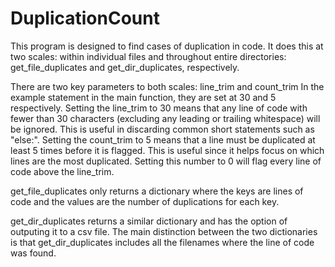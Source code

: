 # DuplicationCount
This program is designed to find cases of duplication in code.
It does this at two scales: within individual files and throughout entire directories:
get_file_duplicates and get_dir_duplicates, respectively.

There are two key parameters to both scales: line_trim and count_trim
In the example statement in the main function, they are set at 30 and 5 respectively.
Setting the line_trim to 30 means that any line of code with fewer than 30 characters 
(excluding any leading or trailing whitespace) will be ignored.
This is useful in discarding common short statements such as "else:".
Setting the count_trim to 5 means that a line must be duplicated at least 5 times before it is flagged.
This is useful since it helps focus on which lines are the most duplicated. 
Setting this number to 0 will flag every line of code above the line_trim.

get_file_duplicates only returns a dictionary where the keys are lines of code and the values are the number of duplications for each key.

get_dir_duplicates returns a similar dictionary and has the option of outputing it to a csv file.
The main distinction between the two dictionaries is that get_dir_duplicates includes all the filenames where the line of code was found.
